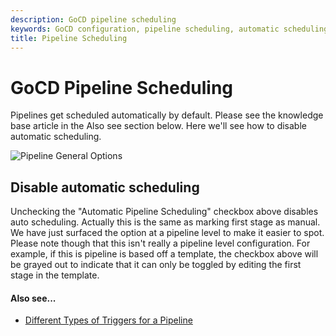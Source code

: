 ```yaml
---
description: GoCD pipeline scheduling
keywords: GoCD configuration, pipeline scheduling, automatic scheduling, stages, continuous delivery pipeline
title: Pipeline Scheduling
---
```


# GoCD Pipeline Scheduling

Pipelines get scheduled automatically by default. Please see the knowledge base article in the Also see section below. Here we'll see how to disable automatic scheduling.

![Pipeline General Options](../images/pipeline_auto_schedule.png)

## Disable automatic scheduling

Unchecking the "Automatic Pipeline Scheduling" checkbox above disables auto scheduling. Actually this is the same as marking first stage as manual. We have just surfaced the option at a pipeline level to make it easier to spot. Please note though that this isn't really a pipeline level configuration. For example, if this is pipeline is based off a template, the checkbox above will be grayed out to indicate that it can only be toggled by editing the first stage in the template.

#### Also see...

-   [Different Types of Triggers for a Pipeline](http://support.thoughtworks.com/entries/23291981)
